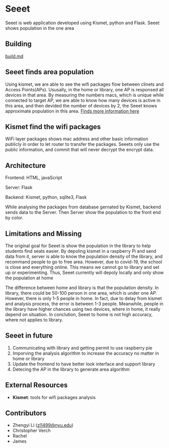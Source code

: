 # Seeet
Seeet is web application developed using Kismet, python and Flask. Seeet shows population in the one area
## Building
[build.md](/build.md)
## Seeet finds area population
Using kismet, we are able to see the wifi packages flow between clinets and 
Access Points(APs). Ususally, in the home or library, one AP is responsed all 
devices in that area. By measuring the numbers macs, which is unique while 
connected to target AP, we are able to know how many devices is active in this
area, and then devided the number of devices by 2, the Seeet knows approximate
population in this area. [Finds more information here](/info/kis_info.md)
## Kismet find the wifi packages
WiFi layer packages shows mac address and other basic information publicly in
order to let router to transfer the packages. Seeets only use the public information,
and commit that will never decrypt the encrypt data.
## Architecture
Frontend: HTML, javaScript

Server: Flask

Backend: Kismet, python, sqlite3, Flask

While analysing the packages from database gernated by Kismet, backend sends data
to the Server. Then Server show the population to the front end by color.
## Limitations and Missing
The original goal for Seeet is show the population in the library to help students
find seats easier. By depoling kismet in a raspberry Pi and send data from it, server
is able to know the population density of the library, and recommand people to go
to free area. However, due to covid-19, the school is close and everything online.
This means we cannot go to library and set up or experimenting. Thus, Seeet currently
will depoly locally and only show the population at home

The difference between home and library is that the population density. In library, there
could be 50-100 person in one area, which is under one AP. However, there is only 1-5 people
in home. In fact, due to delay from kismet and analysis process, the error is between 1-3 people. Meanwhile,
people in the library have higher chances using two devices, where in home, it really depend on situation. 
In conclution, Seeet to home is not high accuracy, where not applies to library.

## Seeet in future
1. Communicating with library and getting permit to use raspberry pie
2. Imporving the analysis algorithm to increase the accuracy no matter in home or library
3. Update the frontend to have better look interface and support library
4. Detecing the AP in the library to generate area algorithm

## External Resources
* **Kismet**: tools for wifi packages analysis

## Contributors
* Zhengyi Li (zl1499@nyu.edu)
* Christopher Verch
* Rachel
* James